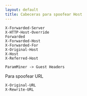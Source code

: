 ```yaml
---
layout: default
title: Cabeceras para spoofear Host
---
```

```
X-Forwarded-Server
X-HTTP-Host-Override
Forwarded
X-Forwarded-Host
X-Forwarded-For
X-Original-Host
X-Host
X-Referred-Host

ParamMiner -> Guest Headers
```

Para spoofear URL

```
X-Original-URL
X-Rewrite-URL
```
